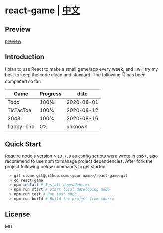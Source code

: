 # react-game | [中文](/blob/master/README_CN.md)

## Preview

[preview](https://image.innoweb.cn/2020-08-14-015734.png)

## Introduction

I plan to use React to make a small game/app every week, and I will try my best to keep the code clean and standard. The following 👇 has been completed so far:

| **Game**    | **Progress** | **date**   |
| ----------- | ------------ | ---------- |
| Todo        | 100%         | 2020-08-01 |
| TicTacToe   | 100%         | 2020-08-12 |
| 2048        | 100%         | 2020-08-16 |
| flappy-bird | 0%           | unknown    |

## Quick Start

Require nodejs version > `13.7.0` as config scripts were wrote in es6+, also recommend to use npm to manage project dependencies. After fork the project following below commands to get started.

```bash
  > git clone git@github.com:<your name>/react-game.git
  > cd react-game
  > npm install # Install dependencies
  > npm run start # Start local developing mode
  > npm run test # Run test code
  > npm run build # Build the project from source
```

## License

MIT
